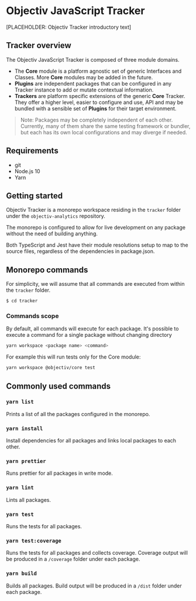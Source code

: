 # Objectiv JavaScript Tracker
[PLACEHOLDER: Objectiv Tracker introductory text]

## Tracker overview
The Objectiv JavaScript Tracker is composed of three module domains. 

- The **Core** module is a platform agnostic set of generic Interfaces and Classes. More **Core** modules may be added in the future.
- **Plugins** are independent packages that can be configured in any Tracker instance to add or mutate contextual information.
- **Trackers** are platform specific extensions of the generic **Core** Tracker. They offer a higher level, easier to configure and use, API and may be bundled with a sensible set of **Plugins** for their target environment.

>Note: Packages may be completely independent of each other. Currently, many of them share the same testing framework or bundler, but each has its own local configurations and may diverge if needed.

## Requirements

- git
- Node.js 10
- Yarn

## Getting started

Objectiv Tracker is a monorepo workspace residing in the `tracker` folder under the `objectiv-analytics` repository.

The monorepo is configured to allow for live development on any package without the need of building anything.

Both TypeScript and Jest have their module resolutions setup to map to the source files, regardless of the dependencies in package.json.

## Monorepo commands
For simplicity, we will assume that all commands are executed from within the `tracker` folder.

```bash
$ cd tracker
```

### Commands scope
By default, all commands will execute for each package. It's possible to execute a command for a single package without changing directory
```bash
yarn workspace <package name> <command>
```

For example this will run tests only for the Core module:
```bash
yarn workspace @objectiv/core test
```

## Commonly used commands

### `yarn list`
Prints a list of all the packages configured in the monorepo.

### `yarn install`
Install dependencies for all packages and links local packages to each other.

### `yarn prettier`
Runs prettier for all packages in write mode.

### `yarn lint`
Lints all packages.

### `yarn test`
Runs the tests for all packages.

### `yarn test:coverage`
Runs the tests for all packages and collects coverage.
Coverage output will be produced in a `/coverage` folder under each package.

### `yarn build`
Builds all packages.
Build output will be produced in a `/dist` folder under each package.
